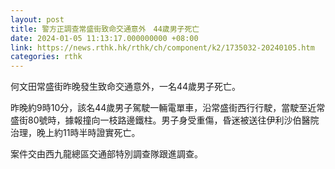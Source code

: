 ```yaml
---
layout: post
title: 警方正調查常盛街致命交通意外　44歲男子死亡
date: 2024-01-05 11:13:17.000000000 +08:00
link: https://news.rthk.hk/rthk/ch/component/k2/1735032-20240105.htm
categories: rthk
---
```


何文田常盛街昨晚發生致命交通意外，一名44歲男子死亡。

昨晚約9時10分，該名44歲男子駕駛一輛電單車，沿常盛街西行行駛，當駛至近常盛街80號時，據報撞向一枝路邊鐵柱。男子身受重傷，昏迷被送往伊利沙伯醫院治理，晚上約11時半時證實死亡。

案件交由西九龍總區交通部特別調查隊跟進調查。
